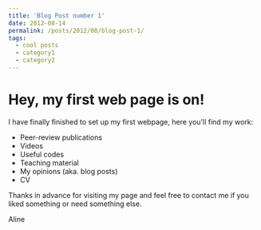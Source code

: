 ```yaml
---
title: 'Blog Post number 1'
date: 2012-08-14
permalink: /posts/2012/08/blog-post-1/
tags:
  - cool posts
  - category1
  - category2
---
```


Hey, my first web page is on! 
======
I have finally finished to set up my first webpage, here you'll find my work:
- Peer-review publications
- Videos
- Useful codes 
- Teaching material 
- My opinions (aka. blog posts)
- CV 

Thanks in advance for visiting my page and feel free to contact me if you liked something or need something else. 

Aline 
